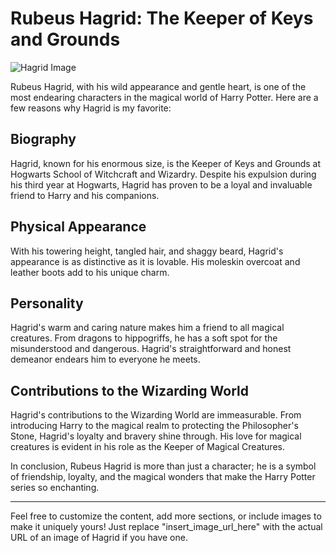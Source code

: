 # Rubeus Hagrid: The Keeper of Keys and Grounds

![Hagrid Image](insert_image_url_here)

Rubeus Hagrid, with his wild appearance and gentle heart, is one of the most endearing characters in the magical world of Harry Potter. Here are a few reasons why Hagrid is my favorite:

## Biography

Hagrid, known for his enormous size, is the Keeper of Keys and Grounds at Hogwarts School of Witchcraft and Wizardry. Despite his expulsion during his third year at Hogwarts, Hagrid has proven to be a loyal and invaluable friend to Harry and his companions.

## Physical Appearance

With his towering height, tangled hair, and shaggy beard, Hagrid's appearance is as distinctive as it is lovable. His moleskin overcoat and leather boots add to his unique charm.

## Personality

Hagrid's warm and caring nature makes him a friend to all magical creatures. From dragons to hippogriffs, he has a soft spot for the misunderstood and dangerous. Hagrid's straightforward and honest demeanor endears him to everyone he meets.

## Contributions to the Wizarding World

Hagrid's contributions to the Wizarding World are immeasurable. From introducing Harry to the magical realm to protecting the Philosopher's Stone, Hagrid's loyalty and bravery shine through. His love for magical creatures is evident in his role as the Keeper of Magical Creatures.

In conclusion, Rubeus Hagrid is more than just a character; he is a symbol of friendship, loyalty, and the magical wonders that make the Harry Potter series so enchanting.

---

Feel free to customize the content, add more sections, or include images to make it uniquely yours! Just replace "insert_image_url_here" with the actual URL of an image of Hagrid if you have one.

